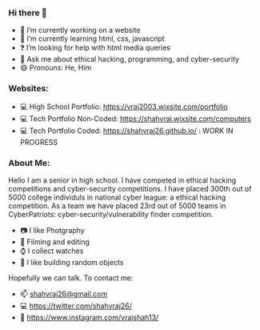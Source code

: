 ### Hi there 👋

- 🔭 I’m currently working on a website
- 🌱 I’m currently learning html, css, javascript
- ❓ I’m looking for help with html media queries
- 💬 Ask me about ethical hacking, programming, and cyber-security
- 😄 Pronouns: He, Him

### Websites:

- 💻 High School Portfolio: https://vraj2003.wixsite.com/portfolio
- 💻 Tech Portfolio Non-Coded: https://shahvraj.wixsite.com/computers
- 💻 Tech Portfolio Coded: https://shahvraj26.github.io/   : WORK IN PROGRESS

### About Me:

Hello I am a senior in high school. I have competed in ethical hacking competitions and cyber-security competitions. I have placed 300th out of 5000 college individuls in national cyber league: a ethical hacking competition. As a team we have placed 23rd out of 5000 teams in CyberPatriots: cyber-security/vulnerability finder competition.

- 📷 I like Photgraphy
- 🎥 Filming and editing
- ⌚ I collect watches
- 🔨 I like building random objects

Hopefully we can talk. To contact me: 

- 📫 shahvraj26@gmail.com
- 💻 https://twitter.com/shahvraj26/
- 📱 https://www.instagram.com/vrajshah13/
